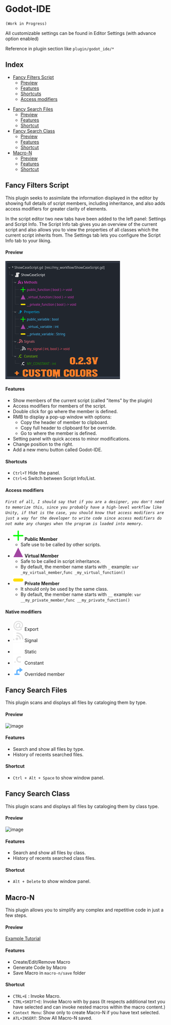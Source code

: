 # Godot-IDE

`(Work in Progress)`

All customizable settings can be found in Editor Settings (with advance option enabled)

Reference in plugin section like `plugin/godot_ide/*`

## Index
  * [Fancy Filters Script](#fancy-filters-script)
    + [Preview](#preview)
    + [Features](#features)
    + [Shortcuts](#shortcuts)
    + [Access modifiers](#access-modifiers)
- [Fancy Search Files](#fancy-search-files)
    + [Preview](#preview-1)
    + [Features](#features-1)
    + [Shortcut](#shortcut)
- [Fancy Search Class](#fancy-search-class)
    + [Preview](#preview-2)
    + [Features](#features-2)
    + [Shortcut](#shortcut-1)
- [Macro-N](#macro-n)
    + [Preview](#preview-3)
    + [Features](#features-3)
    + [Shortcut](#shortcut-2)
 
## Fancy Filters Script

This plugin seeks to assimilate the information displayed in the editor by showing full details of script members, including inheritance, and also adds access modifiers for greater clarity of elements.

In the script editor two new tabs have been added to the left panel: Settings and Script Info. The Script Info tab gives you an overview of the current script and also allows you to view the properties of all classes which the current script inherits from. The Settings tab lets you configure the Script Info tab to your liking.

#### Preview
![Filters](https://github.com/CodeNameTwister/Godot-IDE/raw/main/images/preview1.png "Filters")

#### Features
* Show members of the current script (called "items" by the plugin)
* Access modifiers for members of the script.
* Double click for go where the member is defined.
* RMB to display a pop-up window with options:
	* Copy the header of member to clipboard.
	* Copy full header to clipboard for be override.
	* Go to where the member is defined.
* Setting panel with quick access to minor modifications.
* Change position to the right.
* Add a new menu button called Godot-IDE.

#### Shortcuts
* `Ctrl+T` Hide the panel.
* `Ctrl+G` Switch between Script Info/List.

#### Access modifiers
*`First of all, I should say that if you are a designer, you don't need to memorize this, since you probably have a high-level workflow like Unity, if that is the case, you should know that access modifiers are just a way for the developer to write code since access modifiers do not make any changes when the program is loaded into memory.`*


* ![Public](https://raw.githubusercontent.com/CodeNameTwister/Godot-IDE/315d6504a11802773da1beef81e54275bd60a524/addons/_Godot-IDE_/shared_resources/func_public.svg "Public") **Public Member**
	* Safe use to be called by other scripts.
* ![Virtual](https://raw.githubusercontent.com/CodeNameTwister/Godot-IDE/315d6504a11802773da1beef81e54275bd60a524/addons/_Godot-IDE_/shared_resources/func_virtual.svg "Virtual") **Virtual Member**
	* Safe to be called in script inheritance.
 	* By default, the member name starts with `_` example: `var _my_virtual_member`,`func _my_virtual_function()`
* ![Private](https://raw.githubusercontent.com/CodeNameTwister/Godot-IDE/315d6504a11802773da1beef81e54275bd60a524/addons/_Godot-IDE_/shared_resources/func_private.svg "Private") **Private Member**
	* It should only be used by the same class.
 	* By default, the member name starts with `__` example: `var __my_private_member`,`func __my_private_function()`

#### Native modifiers
* ![Exported](https://raw.githubusercontent.com/CodeNameTwister/Godot-IDE/b38e75b73381225e15cb1c3e65e8c3b8e1659bda/addons/_Godot-IDE_/shared_resources/MemberAnnotation.svg "Exported") Export
* ![Signals](https://raw.githubusercontent.com/CodeNameTwister/Godot-IDE/b38e75b73381225e15cb1c3e65e8c3b8e1659bda/addons/_Godot-IDE_/shared_resources/MemberSignal.svg "Signals") Signal
* ![Static](https://raw.githubusercontent.com/CodeNameTwister/Godot-IDE/b38e75b73381225e15cb1c3e65e8c3b8e1659bda/addons/_Godot-IDE_/shared_resources/static.svg "Static") Static
* ![Constant](https://raw.githubusercontent.com/CodeNameTwister/Godot-IDE/b38e75b73381225e15cb1c3e65e8c3b8e1659bda/addons/_Godot-IDE_/shared_resources/MemberConstant.svg "Constant") Constant
* ![Override](https://raw.githubusercontent.com/CodeNameTwister/Godot-IDE/b38e75b73381225e15cb1c3e65e8c3b8e1659bda/addons/_Godot-IDE_/shared_resources/MethodOverride.svg "Override") Overrided member

## Fancy Search Files
This plugin scans and displays all files by cataloging them by type.

#### Preview
<img width="487" height="497" alt="image" src="https://github.com/user-attachments/assets/ed14822f-cc92-4f53-93fb-3db573e2ebb9" />


#### Features
* Search and show all files by type.
* History of recents searched files.

#### Shortcut
* `Ctrl + Alt + Space` to show window panel.

## Fancy Search Class
This plugin scans and displays all files by cataloging them by class type.

#### Preview
<img width="491" height="493" alt="image" src="https://github.com/user-attachments/assets/df5adf92-e334-40e1-8185-2a6e1a2f25a9" />

#### Features
* Search and show all files by class.
* History of recents searched class files.

#### Shortcut
* `Alt + Delete` to show window panel.

## Macro-N
This plugin allows you to simplify any complex and repetitive code in just a few steps.

#### Preview
[Example Tutorial](https://github.com/CodeNameTwister/Godot-IDE/discussions/10)

#### Features
* Create/Edit/Remove Macro
* Generate Code by Macro
* Save Macro in `macro-n/save` folder

#### Shortcut
* `CTRL+E` : Invoke Macro.
* `CTRL+SHIFT+E`: Invoke Macro with by pass (It respects additional text you have selected and can invoke nested macros within the macro content.)
* `Context Menu`: Show only to create Macro-N if you have text selected.
* `ATL+INSERT`: Show All Macro-N saved.



